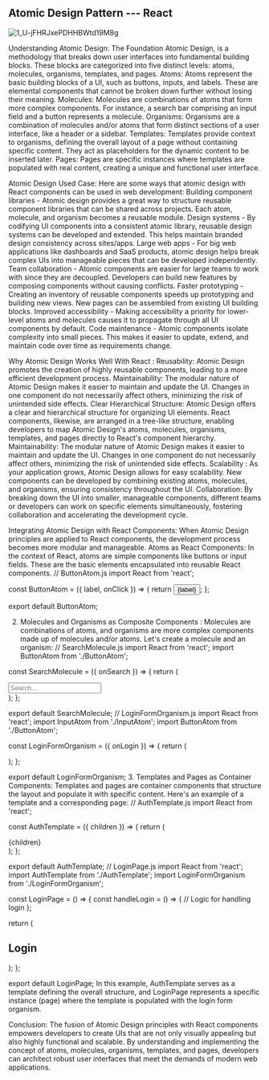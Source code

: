 ## Atomic Design Pattern --- React
![1_U-jFHRJxePDHHBWtd19M8g](https://github.com/faysalmahmud74/adp-react/assets/105223096/7926d22a-d680-4f85-90d5-4c3685f9c3c2)

Understanding Atomic Design: The Foundation
Atomic Design, is a methodology that breaks down user interfaces into fundamental building blocks. These blocks are categorized into five distinct levels: atoms, molecules, organisms, templates, and pages.
Atoms: Atoms represent the basic building blocks of a UI, such as buttons, inputs, and labels. These are elemental components that cannot be broken down further without losing their meaning.
Molecules: Molecules are combinations of atoms that form more complex components. For instance, a search bar comprising an input field and a button represents a molecule.
Organisms: Organisms are a combination of molecules and/or atoms that form distinct sections of a user interface, like a header or a sidebar.
Templates: Templates provide context to organisms, defining the overall layout of a page without containing specific content. They act as placeholders for the dynamic content to be inserted later.
Pages: Pages are specific instances where templates are populated with real content, creating a unique and functional user interface.



Atomic Design Used Case:
Here are some ways that atomic design with React components can be used in web development:
Building component libraries - Atomic design provides a great way to structure reusable component libraries that can be shared across projects. Each atom, molecule, and organism becomes a reusable module.
Design systems - By codifying UI components into a consistent atomic library, reusable design systems can be developed and extended. This helps maintain branded design consistency across sites/apps.
Large web apps - For big web applications like dashboards and SaaS products, atomic design helps break complex UIs into manageable pieces that can be developed independently.
Team collaboration - Atomic components are easier for large teams to work with since they are decoupled. Developers can build new features by composing components without causing conflicts.
Faster prototyping - Creating an inventory of reusable components speeds up prototyping and building new views. New pages can be assembled from existing UI building blocks.
Improved accessibility - Making accessibility a priority for lower-level atoms and molecules causes it to propagate through all UI components by default.
Code maintenance - Atomic components isolate complexity into small pieces. This makes it easier to update, extend, and maintain code over time as requirements change.

Why Atomic Design Works Well With React :
Reusability: Atomic Design promotes the creation of highly reusable components, leading to a more efficient development process.
Maintainability: The modular nature of Atomic Design makes it easier to maintain and update the UI. Changes in one component do not necessarily affect others, minimizing the risk of unintended side effects.
Clear Hierarchical Structure: Atomic Design offers a clear and hierarchical structure for organizing UI elements. React components, likewise, are arranged in a tree-like structure, enabling developers to map Atomic Design's atoms, molecules, organisms, templates, and pages directly to React's component hierarchy.
Maintainability: The modular nature of Atomic Design makes it easier to maintain and update the UI. Changes in one component do not necessarily affect others, minimizing the risk of unintended side effects.
Scalability : As your application grows, Atomic Design allows for easy scalability. New components can be developed by combining existing atoms, molecules, and organisms, ensuring consistency throughout the UI.
Collaboration: By breaking down the UI into smaller, manageable components, different teams or developers can work on specific elements simultaneously, fostering collaboration and accelerating the development cycle.

Integrating Atomic Design with React Components:
When Atomic Design principles are applied to React components, the development process becomes more modular and manageable.
Atoms as React Components: In the context of React, atoms are simple components like buttons or input fields. These are the basic elements encapsulated into reusable React components.
// ButtonAtom.js
import React from 'react';

const ButtonAtom = ({ label, onClick }) => {
  return <button onClick={onClick}>{label}</button>;
};

export default ButtonAtom;

2. Molecules and Organisms as Composite Components : 
Molecules are combinations of atoms, and organisms are more complex components made up of molecules and/or atoms. Let's create a molecule and an organism:
// SearchMolecule.js
import React from 'react';
import ButtonAtom from './ButtonAtom';

const SearchMolecule = ({ onSearch }) => {
  return (
    <div>
      <input type="text" placeholder="Search..." />
      <ButtonAtom label="Search" onClick={onSearch} />
    </div>
  );
};

export default SearchMolecule;
// LoginFormOrganism.js
import React from 'react';
import InputAtom from './InputAtom';
import ButtonAtom from './ButtonAtom';

const LoginFormOrganism = ({ onLogin }) => {
  return (
    <div>
      <InputAtom type="text" placeholder="Username" />
      <InputAtom type="password" placeholder="Password" />
      <ButtonAtom label="Login" onClick={onLogin} />
    </div>
  );
};

export default LoginFormOrganism;
3. Templates and Pages as Container Components:
Templates and pages are container components that structure the layout and populate it with specific content. Here's an example of a template and a corresponding page:
// AuthTemplate.js
import React from 'react';

const AuthTemplate = ({ children }) => {
  return (
    <div className="auth-container">
      <div className="auth-form">{children}</div>
    </div>
  );
};

export default AuthTemplate;
// LoginPage.js
import React from 'react';
import AuthTemplate from './AuthTemplate';
import LoginFormOrganism from './LoginFormOrganism';

const LoginPage = () => {
  const handleLogin = () => {
    // Logic for handling login
  };

  return (
    <AuthTemplate>
      <h2>Login</h2>
      <LoginFormOrganism onLogin={handleLogin} />
    </AuthTemplate>
  );
};

export default LoginPage;
In this example, AuthTemplate serves as a template defining the overall structure, and LoginPage represents a specific instance (page) where the template is populated with the login form organism.

Conclusion:
The fusion of Atomic Design principles with React components empowers developers to create UIs that are not only visually appealing but also highly functional and scalable. By understanding and implementing the concept of atoms, molecules, organisms, templates, and pages, developers can architect robust user interfaces that meet the demands of modern web applications.
